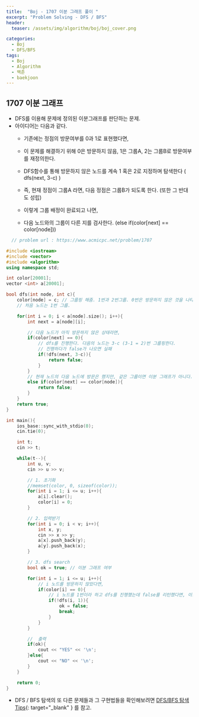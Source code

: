 ```yaml
---
title:  "Boj - 1707 이분 그래프 풀이 "
excerpt: "Problem Solving - DFS / BFS"
header:
  teaser: /assets/img/algorithm/boj/boj_cover.png

categories:
  - Boj
  - DFS/BFS
tags:
  - Boj
  - Algorithm
  - 백준
  - baekjoon
---
```

## 1707 이분 그래프

- DFS를 이용해 문제에 정의된 이분그래프를 판단하는 문제.
- 아이디어는 다음과 같다.
  - 기존에는 정점의 방문여부를 0과 1로 표현했다면, 
  - 이 문제를 해결하기 위해 0은 방문하지 않음, 1은 그룹A, 2는 그룹B로 방문여부를 재정의한다.
  - DFS함수를 통해 방문하지 않은 노드를 계속 1 혹은 2로 지정하며 탐색한다 ( dfs(next, 3-c) )
  - 즉, 현재 정점이 그룹A 라면, 다음 정점은 그룹B가 되도록 한다. (또한 그 반대도 성립)
  
  - 이렇게 그룹 배정이 완료되고 나면,
  - 다음 노드와의 그룹이 다른 지를 검사한다. (else if(color[next] == color[node]))

```cpp
  // problem url : https://www.acmicpc.net/problem/1707

#include <iostream>
#include <vector>
#include <algorithm>
using namespace std;

int color[20001];
vector <int> a[20001];

bool dfs(int node, int c){
    color[node] = c; // 그룹핑 해줌. 1번과 2번그룹. 0번은 방문하지 않은 것을 나타냄.
    // 처음 노드는 1번 그룹.

    for(int i = 0; i < a[node].size(); i++){
        int next = a[node][i];

        // 다음 노드가 아직 방문하지 않은 상태라면,
        if(color[next] == 0){
            // dfs를 진행한다. 다음의 노드는 3-c (3-1 = 2)번 그룹핑한다.
            // 진행하다가 false가 나오면 실패
            if(!dfs(next, 3-c)){
                return false;
            }
        }
        // 현재 노드의 다음 노드에 방문은 했지만, 같은 그룹이면 이분 그래프가 아니다.
        else if(color[next] == color[node]){
            return false;
        }
    }
    return true;
}

int main(){
    ios_base::sync_with_stdio(0);
    cin.tie(0);

    int t;
    cin >> t;

    while(t--){
        int u, v;
        cin >> u >> v;

        // 1. 초기화
        //memset(color, 0, sizeof(color));
        for(int i = 1; i <= u; i++){
            a[i].clear();
            color[i] = 0;
        }

        // 2. 입력받기
        for(int i = 0; i < v; i++){
            int x, y;
            cin >> x >> y;
            a[x].push_back(y);
            a[y].push_back(x);
        }

        // 3. dfs search
        bool ok = true; // 이분 그래프 여부

        for(int i = 1; i <= u; i++){
            // i 노드를 방문하지 않았다면,
            if(color[i] == 0){
                // i 노드를 1번이라 하고 dfs를 진행했는데 false를 리턴했다면, 이분그래프가 아니다.
                if(!dfs(i, 1)){
                    ok = false;
                    break;
                }
            }
        }

        //  출력
        if(ok){
            cout << "YES" << '\n';
        }else{
            cout << "NO" << '\n';
        }
    }

    return 0;
}

```

- DFS / BFS 탐색의 또 다른 문제들과 그 구현법들을 확인해보려면 [DFS/BFS 탐색 Tips](https://hyunjae-lee.github.io/problem%20solving/DFSandBFS/){: target="_blank" } 를 참고.